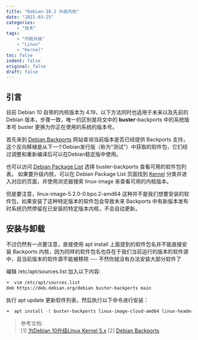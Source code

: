 ```yaml
---
title: "Debian-10.2 升级内核"
date: "2021-03-25"
categories:
    - "技术"
tags:
    - "内核升级"
    - "Linux"
    - "Kernel"
toc: false
indent: false
original: false
draft: false
---
```


## 引言

目前 Debian 10 自带的内核版本为 4.19，以下方法同时也适用于未来以及先前的 Debian 版本，步骤一致，唯一的区别是将文中的 **buster**-backports 中的系统版本号 buster 更换为你正在使用的系统的版本号。

首先来到 [Debian Backports](https://backports.debian.org/) 网站查询当前版本是否已经提供 Backports 支持， 这个反向移植是从下一个Debian发行版（称为“测试”）中获取的软件包，它们经过调整和重新编译后可以在Debian稳定版中使用。

也可以访问 [Debian Package List](https://packages.debian.org/en/buster-backports/) 选择 buster-backports 查看可用的软件包列表。
如果要升级内核，可以在 Debian Package List 页面找到 [Kernel](https://packages.debian.org/en/buster-backports/kernel/) 分类并进入对应的页面，并使用浏览器搜索 linux-image 来查看可用的内核版本。

但是要注意，linux-image-5.2.0-0.bpo.2-amd64 这种并不是我们想要安装的软件包，如果安装了这种特定版本的软件包会导致未来 Backports 中有新版本发布时系统仍然停留在已安装的特定版本内核，不会自动更新。

## 安装与卸载

不过仍然有一点要注意，直接使用 apt install 上面提到的软件包名并不能直接安装 Backports 内核，因为同样的软件包名也存在于我们当前运行的版本的软件源中，且当前版本的软件源不能被移除 --- 不然你就没有办法安装大部分软件了

编辑 /etc/apt/sources.list 加入以下内容:

``` zsh
➜  vim /etc/apt/sources.list
deb https://deb.debian.org/debian buster-backports main
```

执行 apt update 更新软件列表，然后执行以下命令进行安装：

``` zsh
➜  apt install -t buster-backports linux-image-cloud-amd64 linux-headers-cloud-amd64
```


> 参考文档:  
> [1] [为Debian 10升级Linux Kernel 5.x](https://async.sh/2019/09/25/upgrade-linux-kernel-5-for-debian-buster/)
> [2] [Debian Backports](https://backports.debian.org/)  
>